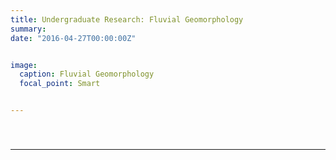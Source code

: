 ```yaml
---
title: Undergraduate Research: Fluvial Geomorphology
summary: 
date: "2016-04-27T00:00:00Z"


image:
  caption: Fluvial Geomorphology
  focal_point: Smart


---
```

### 
&nbsp;
    


---
